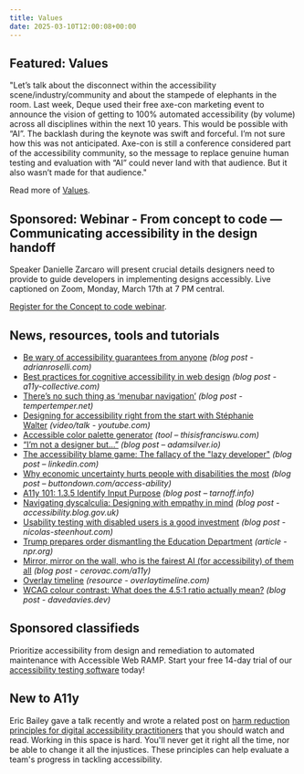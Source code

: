 ```yaml
---
title: Values
date: 2025-03-10T12:00:08+00:00
---
```


## Featured: Values

"Let’s talk about the disconnect within the accessibility scene/industry/community and about the stampede of elephants in the room. Last week, Deque used their free axe-con marketing event to announce the vision of getting to 100% automated accessibility (by volume) across all disciplines within the next 10 years. This would be possible with “AI”. The backlash during the keynote was swift and forceful. I’m not sure how this was not anticipated. Axe-con is still a conference considered part of the accessibility community, so the message to replace genuine human testing and evaluation with “AI” could never land with that audience. But it also wasn’t made for that audience."

Read more of [Values](https://yatil.net/blog/values).

## Sponsored: Webinar - From concept to code — Communicating accessibility in the design handoff

Speaker Danielle Zarcaro will present crucial details designers need to provide to guide developers in implementing designs accessibly. Live captioned on Zoom, Monday, March 17th at 7 PM central.

[Register for the Concept to code webinar](https://us02web.zoom.us/webinar/register/1017394798884/WN_XUxKDBmARWuyeiSX7fLoAw).

## News, resources, tools and tutorials

- [Be wary of accessibility guarantees from anyone](https://adrianroselli.com/2025/03/be-wary-of-accessibility-guarantees-from-anyone.html) *(blog post - adrianroselli.com)*
- [Best practices for cognitive accessibility in web design](https://www.a11y-collective.com/blog/cognitive-accessibility/) *(blog post - a11y-collective.com)*
- [There’s no such thing as ‘menubar navigation’](https://www.tempertemper.net/blog/theres-no-such-thing-as-menubar-navigation) *(blog post - tempertemper.net)*
- [Designing for accessibility right from the start with Stéphanie Walter](https://www.youtube.com/watch?v=2juq00vrvl0) *(video/talk - youtube.com)*
- [Accessible color palette generator](https://thisisfranciswu.com/enterprise-ui-palette-generator/) *(tool – thisisfranciswu.com)*
- [“I’m not a designer but...”](https://adamsilver.io/blog/im-not-a-designer-but/) *(blog post – adamsilver.io)*
- [The accessibility blame game: The fallacy of the "lazy developer"](https://www.linkedin.com/pulse/accessibility-blame-game-fallacy-lazy-developer-jason-day-gzhfe/) *(blog post – linkedin.com)*
- [Why economic uncertainty hurts people with disabilities the most](https://buttondown.com/access-ability/archive/why-economic-uncertainty-hurts-people-with/) *(blog post – buttondown.com/access-ability)*
- [A11y 101: 1.3.5 Identify Input Purpose](https://tarnoff.info/2025/03/03/a11y-101-1-3-5-identify-input-purpose/) *(blog post – tarnoff.info)*
- [Navigating dyscalculia: Designing with empathy in mind](https://accessibility.blog.gov.uk/2025/03/06/navigating-dyscalculia-designing-with-empathy-in-mind/) *(blog post - accessibility.blog.gov.uk)*
- [Usability testing with disabled users is a good investment](https://nicolas-steenhout.com/usability-testing-is-critical/) *(blog post - nicolas-steenhout.com)*
- [Trump prepares order dismantling the Education Department](https://www.npr.org/2025/03/05/nx-s1-5316227/trump-order-dismantling-education-department) *(article - npr.org)*
- [Mirror, mirror on the wall, who is the fairest AI (for accessibility) of them all](https://cerovac.com/a11y/2025/03/mirror-mirror-on-the-wall-who-is-the-fairest-ai-for-accessibility-of-them-all/) *(blog post - cerovac.com/a11y)*
- [Overlay timeline](https://overlaytimeline.com) *(resource - overlaytimeline.com)*
- [WCAG colour contrast: What does the 4.5:1 ratio actually mean?](https://davedavies.dev/posts/wcag-colour-contrast-explained/) *(blog post - davedavies.dev)*

## Sponsored classifieds

Prioritize accessibility from design and remediation to automated maintenance with Accessible Web RAMP. Start your free 14-day trial of our [accessibility testing software](https://accessibleweb.com/pricing/?utm_source=a11y_weekly&utm_medium=ad&utm_campaign=a11y_top_ad) today!

## New to A11y

Eric Bailey gave a talk recently and wrote a related post on [harm reduction principles for digital accessibility practitioners](https://ericwbailey.website/published/harm-reduction-principles-for-digital-accessibility-practitioners/) that you should watch and read. Working in this space is hard. You'll never get it right all the time, nor be able to change it all the injustices. These principles can help evaluate a team's progress in tackling accessibility.
